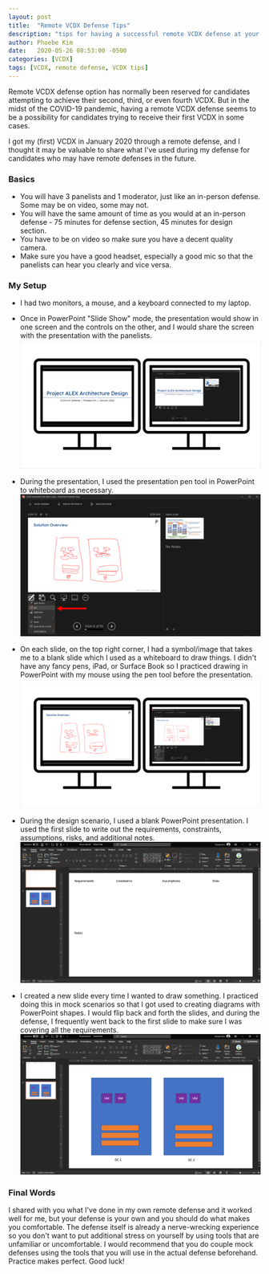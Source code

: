 ```yaml
---
layout: post
title:  "Remote VCDX Defense Tips"
description: "tips for having a successful remote VCDX defense at your home."
author: Phoebe Kim 
date:   2020-05-26 08:53:00 -0500
categories: [VCDX]
tags: [VCDX, remote defense, VCDX tips]
---
```


Remote VCDX defense option has normally been reserved for candidates attempting to achieve their second, third, or even fourth VCDX. But in the midst of the COVID-19 pandemic, having a remote VCDX defense seems to be a possibility for candidates trying to receive their first VCDX in some cases. 

I got my (first) VCDX in January 2020 through a remote defense, and I thought it may be valuable to share what I've used during my defense for candidates who may have remote defenses in the future.  


### Basics
- You will have 3 panelists and 1 moderator, just like an in-person defense. Some may be on video, some may not.
- You will have the same amount of time as you would at an in-person defense - 75 minutes for defense section, 45 minutes for design section.
- You have to be on video so make sure you have a decent quality camera.
- Make sure you have a good headset, especially a good mic so that the panelists can hear you clearly and vice versa.


### My Setup
- I had two monitors, a mouse, and a keyboard connected to my laptop.
- Once in PowerPoint "Slide Show" mode, the presentation would show in one screen and the controls on the other, and I would share the screen with the presentation with the panelists.
![setup](/assets/images/vcdx-remote-defense-tips/setup.png)

- During the presentation, I used the presentation pen tool in PowerPoint to whiteboard as necessary.
![presentationpen](/assets/images/vcdx-remote-defense-tips/presentationpen.png)

- On each slide, on the top right corner, I had a symbol/image that takes me to a blank slide which I used as a whiteboard to draw things. I didn't have any fancy pens, iPad, or Surface Book so I practiced drawing in PowerPoint with my mouse using the pen tool before the presentation.
![presentationpendrawing](/assets/images/vcdx-remote-defense-tips/presentationpendrawing.png)

- During the design scenario, I used a blank PowerPoint presentation. I used the first slide to write out the requirements, constraints, assumptions, risks, and additional notes. 
![designscenario](/assets/images/vcdx-remote-defense-tips/designscenario.png)

- I created a new slide every time I wanted to draw something. I practiced doing this in mock scenarios so that I got used to creating diagrams with PowerPoint shapes. I would flip back and forth the slides, and during the defense, I frequently went back to the first slide to make sure I was covering all the requirements. 
![designscenario2](/assets/images/vcdx-remote-defense-tips/designscenario2.png)


### Final Words
I shared with you what I've done in my own remote defense and it worked well for me, but your defense is your own and you should do what makes you comfortable. The defense itself is already a nerve-wrecking experience so you don't want to put additional stress on yourself by using tools that are unfamiliar or uncomfortable. I would recommend that you do couple mock defenses using the tools that you will use in the actual defense beforehand. Practice makes perfect. Good luck!
